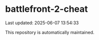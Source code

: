 # battlefront-2-cheat

Last updated: 2025-06-07 13:54:33

This repository is automatically maintained.
